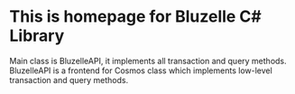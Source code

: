 # This is homepage for Bluzelle C# Library
Main class is BluzelleAPI, it implements all transaction and query methods. BluzelleAPI is a frontend for Cosmos class which implements low-level transaction and query methods. 